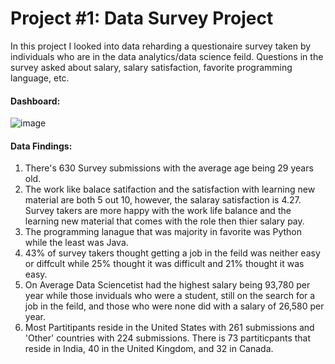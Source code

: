 # Project #1: Data Survey Project 

In this project I looked into data reharding a questionaire survey taken by individuals who are in the data analytics/data science feild. Questions in the survey asked about salary, salary satisfaction, favorite programming language, etc.

#### Dashboard: 

![image](https://github.com/gigimontes/PowerBI-Projects/assets/143570053/17d09171-9a9a-4448-94d7-d056e70c49cd)

#### Data Findings:
  1. There's 630 Survey submissions with the average age being 29 years old.
  2. The work like balace satifaction and the satisfaction with learning new material are both 5 out 10, however, the salaray satisfaction is 4.27. Survey takers are more happy with the work life balance and the learning new material that comes with the role then thier salary pay. 
  3. The programming lanague that was majority in favorite was Python while the least was Java.
  4. 43% of survey takers thought getting a job in the feild was neither easy or diffcult while 25% thought it was difficult and 21% thought it was easy.
  5. On Average Data Sciencetist had the highest salary being 93,780 per year while those inviduals who were a student, still on the search for a job in the feild, and those who were none did with a salary of 26,580 per year.
  6. Most Partitipants reside in the United States with 261 submissions and 'Other' countries with 224 submissions. There is 73 partiticpants that reside in India, 40 in the United Kingdom, and 32 in Canada. 
